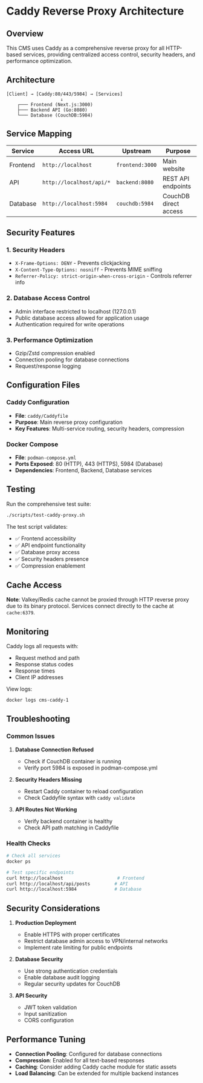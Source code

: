 # Caddy Reverse Proxy Architecture

## Overview

This CMS uses Caddy as a comprehensive reverse proxy for all HTTP-based services, providing centralized access control, security headers, and performance optimization.

## Architecture

```
[Client] → [Caddy:80/443/5984] → [Services]
                    ↓
    ┌─── Frontend (Next.js:3000)
    ├─── Backend API (Go:8080) 
    └─── Database (CouchDB:5984)
```

## Service Mapping

| Service | Access URL | Upstream | Purpose |
|---------|------------|----------|---------|
| Frontend | `http://localhost` | `frontend:3000` | Main website |
| API | `http://localhost/api/*` | `backend:8080` | REST API endpoints |
| Database | `http://localhost:5984` | `couchdb:5984` | CouchDB direct access |

## Security Features

### 1. Security Headers
- `X-Frame-Options: DENY` - Prevents clickjacking
- `X-Content-Type-Options: nosniff` - Prevents MIME sniffing
- `Referrer-Policy: strict-origin-when-cross-origin` - Controls referrer info

### 2. Database Access Control
- Admin interface restricted to localhost (127.0.0.1)
- Public database access allowed for application usage
- Authentication required for write operations

### 3. Performance Optimization
- Gzip/Zstd compression enabled
- Connection pooling for database connections
- Request/response logging

## Configuration Files

### Caddy Configuration
- **File**: `caddy/Caddyfile`
- **Purpose**: Main reverse proxy configuration
- **Key Features**: Multi-service routing, security headers, compression

### Docker Compose
- **File**: `podman-compose.yml`
- **Ports Exposed**: 80 (HTTP), 443 (HTTPS), 5984 (Database)
- **Dependencies**: Frontend, Backend, Database services

## Testing

Run the comprehensive test suite:
```bash
./scripts/test-caddy-proxy.sh
```

The test script validates:
- ✅ Frontend accessibility
- ✅ API endpoint functionality
- ✅ Database proxy access
- ✅ Security headers presence
- ✅ Compression enablement

## Cache Access

**Note**: Valkey/Redis cache cannot be proxied through HTTP reverse proxy due to its binary protocol. Services connect directly to the cache at `cache:6379`.

## Monitoring

Caddy logs all requests with:
- Request method and path
- Response status codes
- Response times
- Client IP addresses

View logs:
```bash
docker logs cms-caddy-1
```

## Troubleshooting

### Common Issues

1. **Database Connection Refused**
   - Check if CouchDB container is running
   - Verify port 5984 is exposed in podman-compose.yml

2. **Security Headers Missing**
   - Restart Caddy container to reload configuration
   - Check Caddyfile syntax with `caddy validate`

3. **API Routes Not Working**
   - Verify backend container is healthy
   - Check API path matching in Caddyfile

### Health Checks

```bash
# Check all services
docker ps

# Test specific endpoints
curl http://localhost                    # Frontend
curl http://localhost/api/posts         # API
curl http://localhost:5984              # Database
```

## Security Considerations

1. **Production Deployment**
   - Enable HTTPS with proper certificates
   - Restrict database admin access to VPN/internal networks
   - Implement rate limiting for public endpoints

2. **Database Security**
   - Use strong authentication credentials
   - Enable database audit logging
   - Regular security updates for CouchDB

3. **API Security**
   - JWT token validation
   - Input sanitization
   - CORS configuration

## Performance Tuning

- **Connection Pooling**: Configured for database connections
- **Compression**: Enabled for all text-based responses
- **Caching**: Consider adding Caddy cache module for static assets
- **Load Balancing**: Can be extended for multiple backend instances
